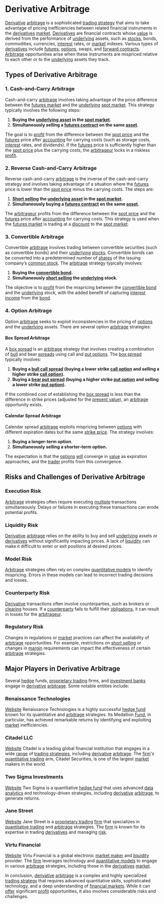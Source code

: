 # Derivative Arbitrage

[Derivative](../d/derivative.md) [arbitrage](../a/arbitrage.md) is a sophisticated [trading strategy](../t/trading_strategy.md) that aims to take advantage of pricing inefficiencies between related financial instruments in the [derivatives](../d/derivatives.md) [market](../m/market.md). [Derivatives](../d/derivatives.md) are financial contracts whose [value](../v/value.md) is derived from the performance of [underlying](../u/underlying.md) assets, such as [stocks](../s/stock.md), bonds, commodities, currencies, [interest](../i/interest.md) rates, or [market](../m/market.md) indexes. Various types of [derivatives](../d/derivatives.md) include [futures](../f/futures.md), [options](../o/options.md), swaps, and [forward contracts](../f/forward_contracts.md). [Arbitrage](../a/arbitrage.md) opportunities arise when these instruments are mispriced relative to each other or to the [underlying](../u/underlying.md) assets they track.

## Types of Derivative Arbitrage

### 1. Cash-and-Carry Arbitrage

Cash-and-carry [arbitrage](../a/arbitrage.md) involves taking advantage of the price difference between the [futures market](../f/futures_market.md) and the [underlying](../u/underlying.md) [spot market](../s/spot_market.md). This strategy typically involves the following steps:
1. **Buying the [underlying asset](../u/underlying_asset.md) in the [spot market](../s/spot_market.md).**
2. **Simultaneously selling a [futures contract](../f/futures_contract.md) on the same [asset](../a/asset.md).**

The goal is to [profit](../p/profit.md) from the difference between the [spot price](../s/spot_price.md) and the [futures](../f/futures.md) price after [accounting](../a/accounting.md) for carrying costs (such as storage costs, [interest](../i/interest.md) rates, and dividends). If the [futures](../f/futures.md) price is sufficiently higher than the [spot price](../s/spot_price.md) plus the carrying costs, the [arbitrageur](../a/arbitrageur.md) locks in a riskless [profit](../p/profit.md).

### 2. Reverse Cash-and-Carry Arbitrage

Reverse cash-and-carry [arbitrage](../a/arbitrage.md) is the inverse of the cash-and-carry strategy and involves taking advantage of a situation where the [futures](../f/futures.md) price is lower than the [spot price](../s/spot_price.md) minus the carrying costs. The steps are:
1. **[Short selling](../s/short_selling.md) the [underlying asset](../u/underlying_asset.md) in the [spot market](../s/spot_market.md).**
2. **Simultaneously buying a [futures contract](../f/futures_contract.md) on the same [asset](../a/asset.md).**

The [arbitrageur](../a/arbitrageur.md) profits from the difference between the [spot price](../s/spot_price.md) and the [futures](../f/futures.md) price after [accounting](../a/accounting.md) for carrying costs. This strategy is used when the [futures market](../f/futures_market.md) is trading at a [discount](../d/discount.md) to the [spot market](../s/spot_market.md).

### 3. Convertible Arbitrage

Convertible [arbitrage](../a/arbitrage.md) involves trading between convertible securities (such as convertible bonds) and their [underlying](../u/underlying.md) [stocks](../s/stock.md). Convertible bonds can be converted into a predetermined number of [shares](../s/shares.md) of the issuing company’s [common stock](../c/common_stock.md). The [arbitrage](../a/arbitrage.md) strategy typically involves:
1. **Buying the [convertible bond](../c/convertible_bond.md).**
2. **Simultaneously [short selling](../s/short_selling.md) the [underlying](../u/underlying.md) stock.**

The objective is to [profit](../p/profit.md) from the mispricing between the [convertible bond](../c/convertible_bond.md) and the [underlying](../u/underlying.md) stock, with the added benefit of capturing [interest](../i/interest.md) [income](../i/income.md) from the [bond](../b/bond.md).

### 4. Option Arbitrage

Option [arbitrage](../a/arbitrage.md) seeks to exploit inconsistencies in the pricing of [options](../o/options.md) and the [underlying](../u/underlying.md) assets. There are several option [arbitrage](../a/arbitrage.md) strategies:

#### Box Spread Arbitrage
A [box spread](../b/box_spread.md) is an [arbitrage](../a/arbitrage.md) strategy that involves creating a combination of [bull](../b/bull.md) and bear [spreads](../s/spreads.md) using call and [put options](../p/put_options.md). The [box spread](../b/box_spread.md) typically involves:
1. **Buying a [bull call spread](../b/bull_call_spread.md) (buying a lower strike [call option](../c/call_option.md) and selling a higher strike [call option](../c/call_option.md)).**
2. **Buying a [bear put spread](../b/bear_put_spread.md) (buying a higher strike [put option](../p/put.md) and selling a lower strike [put option](../p/put.md)).**

If the combined cost of establishing the [box spread](../b/box_spread.md) is less than the difference in strike prices (adjusted for the [present value](../p/present_value.md)), an [arbitrage](../a/arbitrage.md) opportunity exists.

#### Calendar Spread Arbitrage
Calendar spread [arbitrage](../a/arbitrage.md) exploits mispricing between [options](../o/options.md) with different expiration dates but the same [strike price](../s/strike_price.md). The strategy involves:
1. **Buying a longer-term option.**
2. **Simultaneously selling a shorter-term option.**

The expectation is that the [options](../o/options.md) [will](../w/will.md) converge in [value](../v/value.md) as expiration approaches, and the [trader](../t/trader.md) profits from this convergence.

## Risks and Challenges of Derivative Arbitrage

### Execution Risk
[Arbitrage](../a/arbitrage.md) strategies often require executing [multiple](../m/multiple.md) transactions simultaneously. Delays or failures in executing these transactions can erode potential profits.

### Liquidity Risk
[Derivative](../d/derivative.md) [arbitrage](../a/arbitrage.md) relies on the ability to buy and sell [underlying](../u/underlying.md) assets or [derivatives](../d/derivatives.md) without significantly impacting prices. A lack of [liquidity](../l/liquidity.md) can make it difficult to enter or exit positions at desired prices.

### Model Risk
[Arbitrage](../a/arbitrage.md) strategies often rely on complex [quantitative models](../q/quantitative_models.md) to identify mispricing. Errors in these models can lead to incorrect trading decisions and losses.

### Counterparty Risk
[Derivative](../d/derivative.md) transactions often involve counterparties, such as brokers or [clearing](../c/clearing.md) houses. If a [counterparty](../c/counterparty.md) fails to fulfill their [obligations](../o/obligation.md), it can result in losses for the [arbitrageur](../a/arbitrageur.md).

### Regulatory Risk
Changes in regulations or [market](../m/market.md) practices can affect the availability of [arbitrage](../a/arbitrage.md) opportunities. For example, restrictions on [short selling](../s/short_selling.md) or changes in [margin](../m/margin.md) requirements can impact the effectiveness of certain [arbitrage](../a/arbitrage.md) strategies.

## Major Players in Derivative Arbitrage

Several [hedge](../h/hedge.md) funds, [proprietary trading](../p/proprietary_trading.md) firms, and [investment banks](../i/investment_bank_(ib).md) engage in [derivative](../d/derivative.md) [arbitrage](../a/arbitrage.md). Some notable entities include:

### Renaissance Technologies
[Website](https://www.rentec.com)
Renaissance Technologies is a highly successful [hedge fund](../h/hedge_fund.md) known for its quantitative and [arbitrage](../a/arbitrage.md) strategies. Its Medallion [Fund](../f/fund.md), in particular, has achieved remarkable returns by identifying and exploiting [market](../m/market.md) inefficiencies.

### Citadel LLC
[Website](https://www.citadel.com)
Citadel is a leading global financial institution that engages in a wide [range](../r/range.md) of [trading strategies](../t/trading_strategies.md), including [derivative](../d/derivative.md) [arbitrage](../a/arbitrage.md). The [firm](../f/firm.md)'s [quantitative trading](../q/quantitative_trading.md) arm, Citadel Securities, is one of the largest [market](../m/market.md) makers in the world.

### Two Sigma Investments
[Website](https://www.twosigma.com)
Two Sigma is a quantitative [hedge fund](../h/hedge_fund.md) that uses advanced [data analytics](../d/data_analytics.md) and technology-driven strategies, including [derivative](../d/derivative.md) [arbitrage](../a/arbitrage.md), to generate returns.

### Jane Street
[Website](https://www.janestreet.com)
Jane Street is a [proprietary trading](../p/proprietary_trading.md) [firm](../f/firm.md) that specializes in [quantitative trading](../q/quantitative_trading.md) and [arbitrage](../a/arbitrage.md) strategies. The [firm](../f/firm.md) is known for its expertise in trading [derivatives](../d/derivatives.md) and managing [risk](../r/risk.md).

### Virtu Financial
[Website](https://www.virtu.com)
Virtu Financial is a global electronic [market maker](../m/market_maker.md) and [liquidity](../l/liquidity.md) provider. The [firm](../f/firm.md) leverages technology and [quantitative models](../q/quantitative_models.md) to engage in various [arbitrage](../a/arbitrage.md) strategies, including those in the [derivatives](../d/derivatives.md) [market](../m/market.md).

In conclusion, [derivative](../d/derivative.md) [arbitrage](../a/arbitrage.md) is a complex and highly specialized [trading strategy](../t/trading_strategy.md) that requires advanced quantitative skills, sophisticated technology, and a deep understanding of [financial markets](../f/financial_market.md). While it can [offer](../o/offer.md) significant [profit](../p/profit.md) opportunities, it also involves considerable risks and challenges.